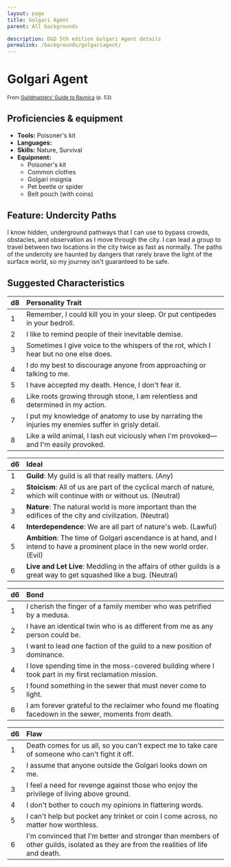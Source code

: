 ```yaml
---
layout: page
title: Golgari Agent
parent: All backgrounds

description: D&D 5th edition Golgari Agent details
permalink: /backgrounds/golgariagent/
---
```

# Golgari Agent

<small>From <a target="_blank" href="https://dnd.wizards.com/products/tabletop-games/rpg-products/guildmasters-guide-ravnica">Guildmasters' Guide to Ravnica</a> (p. 53)</small>

## Proficiencies & equipment

- **Tools:** Poisoner's kit
- **Languages:** 
- **Skills:** Nature, Survival
- **Equipment:** 
  - Poisoner's kit
  - Common clothes
  - Golgari insignia
  - Pet beetle or spider
  - Belt pouch (with coins)

## Feature: Undercity Paths


I know hidden, underground pathways that I can use to bypass crowds, obstacles, and observation as I move through the city. I can lead a group to travel between two locations in the city twice as fast as normally. The paths of the undercity are haunted by dangers that rarely brave the light of the surface world, so my journey isn't guaranteed to be safe.

## Suggested Characteristics


| d8 | Personality Trait |
|:----------------------------|:------------------|
| 1 | Remember, I could kill you in your sleep. Or put centipedes in your bedroll. |
| 2 | I like to remind people of their inevitable demise. |
| 3 | Sometimes I give voice to the whispers of the rot, which I hear but no one else does. |
| 4 | I do my best to discourage anyone from approaching or talking to me. |
| 5 | I have accepted my death. Hence, I don't fear it. |
| 6 | Like roots growing through stone, I am relentless and determined in my action. |
| 7 | I put my knowledge of anatomy to use by narrating the injuries my enemies suffer in grisly detail. |
| 8 | Like a wild animal, I lash out viciously when I'm provoked—and I'm easily provoked. |

| d6 | Ideal |
|:----------------------------|:------|
| 1 | **Guild**: My guild is all that really matters. (Any) |
| 2 | **Stoicism**: All of us are part of the cyclical march of nature, which will continue with or without us. (Neutral) |
| 3 | **Nature**: The natural world is more important than the edifices of the city and civilization. (Neutral) |
| 4 | **Interdependence**: We are all part of nature's web. (Lawful) |
| 5 | **Ambition**: The time of Golgari ascendance is at hand, and I intend to have a prominent place in the new world order. (Evil) |
| 6 | **Live and Let Live**: Meddling in the affairs of other guilds is a great way to get squashed like a bug. (Neutral) |

| d6 | Bond |
|:----------------------------|:------------------|
| 1 | I cherish the finger of a family member who was petrified by a medusa. |
| 2 | I have an identical twin who is as different from me as any person could be. |
| 3 | I want to lead one faction of the guild to a new position of dominance. |
| 4 | I love spending time in the moss-covered building where I took part in my first reclamation mission. |
| 5 | I found something in the sewer that must never come to light. |
| 6 | I am forever grateful to the reclaimer who found me floating facedown in the sewer, moments from death. |

| d6 | Flaw |
|:----------------------------|:------------------|
| 1 | Death comes for us all, so you can't expect me to take care of someone who can't fight it off. |
| 2 | I assume that anyone outside the Golgari looks down on me. |
| 3 | I feel a need for revenge against those who enjoy the privilege of living above ground. |
| 4 | I don't bother to couch my opinions in flattering words. |
| 5 | I can't help but pocket any trinket or coin I come across, no matter how worthless. |
| 6 | I'm convinced that I'm better and stronger than members of other guilds, isolated as they are from the realities of life and death. |
